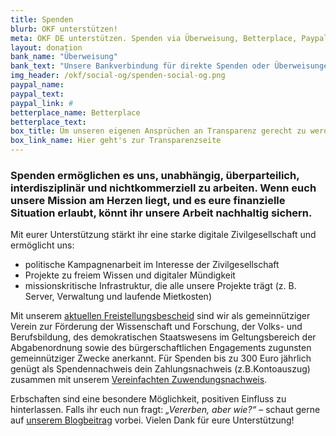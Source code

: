 ```yaml
---
title: Spenden
blurb: OKF unterstützen!
meta: OKF DE unterstützen. Spenden via Überweisung, Betterplace, Paypal
layout: donation
bank_name: "Überweisung"
bank_text: "Unsere Bankverbindung für direkte Spenden oder Überweisungen und Daueraufträge ist:"
img_header: /okf/social-og/spenden-social-og.png
paypal_name:
paypal_text:
paypal_link: #
betterplace_name: Betterplace
betterplace_text:
box_title: Um unseren eigenen Ansprüchen an Transparenz gerecht zu werden, haben wir die wichtigsten Transparenzinfos zusammengetragen
box_link_name: Hier geht's zur Transparenzseite
---
```


### Spenden ermöglichen es uns, unabhängig, überparteilich, interdisziplinär und nichtkommerziell zu arbeiten. Wenn euch unsere Mission am Herzen liegt, und es eure finanzielle Situation erlaubt, könnt ihr unsere Arbeit nachhaltig sichern.

Mit eurer Unterstützung stärkt ihr eine starke digitale Zivilgesellschaft und ermöglicht uns:

*	politische Kampagnenarbeit im Interesse der Zivilgesellschaft
*	Projekte zu freiem Wissen und digitaler Mündigkeit
*	missionskritische Infrastruktur, die alle unsere Projekte trägt (z. B. Server, Verwaltung und laufende Mietkosten)

Mit unserem [aktuellen Freistellungsbescheid](/files/documents/2023_Freistellungsbescheid_fuer2022.pdf) sind wir als gemeinnütziger Verein zur Förderung der Wissenschaft und Forschung, der Volks- und Berufsbildung, des demokratischen Staatswesens im Geltungsbereich der Abgabenordnung sowie des bürgerschaftlichen Engagements zugunsten gemeinnütziger Zwecke anerkannt. Für Spenden bis zu 300 Euro jährlich genügt als Spendennachweis dein Zahlungsnachweis (z.B.Kontoauszug) zusammen mit unserem [Vereinfachten Zuwendungsnachweis](/files/documents/2023_OKF_Zuwendungen_vereinfachteZuwendungsbest.pdf).

Erbschaften sind eine besondere Möglichkeit, positiven Einfluss zu hinterlassen. Falls ihr euch nun fragt: *„Vererben, aber wie?“* – schaut gerne auf [unserem Blogbeitrag](https://okfn.de/blog/2024/09/spenden-und-erbschaften-f%C3%BCr-die-okf/) vorbei. Vielen Dank für eure Unterstützung!
